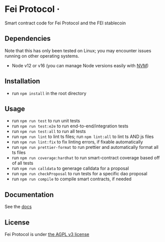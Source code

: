 # Fei Protocol ·

Smart contract code for Fei Protocol and the FEI stablecoin

## Dependencies
 Note that this has only been tested on Linux; you may encounter issues running on other operating systems.
 
 - Node v12 or v16 (you can manage Node versions easily with [NVM](https://github.com/nvm-sh/nvm))

## Installation
 - run `npm install` in the root directory

## Usage
 - run `npm run test` to run unit tests
 - run `npm run test:e2e` to run end-to-end/integration tests
 - run `npm run test:all` to run all tests
 - run `npm run lint` to lint ts files; run `npm lint:all` to lint ts AND js files
 - run `npm run lint:fix` to fix linting errors, if fixable automatically
 - run `npm run prettier-format` to run prettier and automatically format all ts files
 - run `npm run coverage:hardhat` to run smart-contract coverage based off of all tests
 - run `npm run calldata` to generage calldata for a proposal
 - run `npm run checkProposal` to run tests for a specific dao proposal
 - run `npm run compile` to compile smart contracts, if needed

## Documentation
See the [docs](https://docs.fei.money)

## License
Fei Protocol is under [the AGPL v3 license](https://github.com/fei-protocol/fei-protocol-core/tree/7160dda163d45e6d6c7092ef021c365e0031a71f/LICENSE.md)

